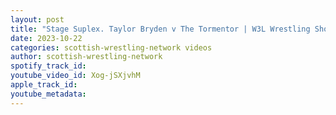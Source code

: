 ```yaml
---
layout: post
title: "Stage Suplex. Taylor Bryden v The Tormentor | W3L Wrestling Showdown"
date: 2023-10-22
categories: scottish-wrestling-network videos
author: scottish-wrestling-network
spotify_track_id: 
youtube_video_id: Xog-jSXjvhM
apple_track_id: 
youtube_metadata: 
---
```

